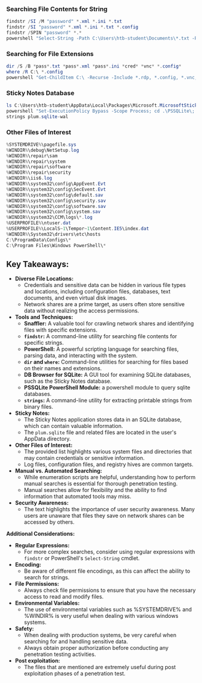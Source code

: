 ### Searching File Contents for String
```powershell
findstr /SI /M "password" *.xml *.ini *.txt
findstr /SI "password" *.xml *.ini *.txt *.config
findstr /SPIN "password" *.*
powershell "Select-String -Path C:\Users\htb-student\Documents\*.txt -Pattern password"
```

### Searching for File Extensions
```powershell
dir /S /B *pass*.txt *pass*.xml *pass*.ini *cred* *vnc* *.config*
where /R C:\ *.config
powershell "Get-ChildItem C:\ -Recurse -Include *.rdp, *.config, *.vnc, *.cred -ErrorAction Ignore"
```

### Sticky Notes Database
```powershell
ls C:\Users\htb-student\AppData\Local\Packages\Microsoft.MicrosoftStickyNotes_8wekyb3d8bbwe\LocalState\
powershell "Set-ExecutionPolicy Bypass -Scope Process; cd .\PSSQLite\; Import-Module .\PSSQLite.psd1; $db = 'C:\Users\htb-student\AppData\Local\Packages\Microsoft.MicrosoftStickyNotes_8wekyb3d8bbwe\LocalState\plum.sqlite'; Invoke-SqliteQuery -Database $db -Query 'SELECT Text FROM Note' | Format-Table -Wrap"
strings plum.sqlite-wal
```

### Other Files of Interest
```powershell
%SYSTEMDRIVE%\pagefile.sys
%WINDIR%\debug\NetSetup.log
%WINDIR%\repair\sam
%WINDIR%\repair\system
%WINDIR%\repair\software
%WINDIR%\repair\security
%WINDIR%\iis6.log
%WINDIR%\system32\config\AppEvent.Evt
%WINDIR%\system32\config\SecEvent.Evt
%WINDIR%\system32\config\default.sav
%WINDIR%\system32\config\security.sav
%WINDIR%\system32\config\software.sav
%WINDIR%\system32\config\system.sav
%WINDIR%\system32\CCM\logs\*.log
%USERPROFILE%\ntuser.dat
%USERPROFILE%\LocalS~1\Tempor~1\Content.IE5\index.dat
%WINDIR%\System32\drivers\etc\hosts
C:\ProgramData\Configs\*
C:\Program Files\Windows PowerShell\*
```




## **Key Takeaways:**

- **Diverse File Locations:**
    - Credentials and sensitive data can be hidden in various file types and locations, including configuration files, databases, text documents, and even virtual disk images.
    - Network shares are a prime target, as users often store sensitive data without realizing the access permissions.
- **Tools and Techniques:**
    - **Snaffler:** A valuable tool for crawling network shares and identifying files with specific extensions.
    - **`findstr`:** A command-line utility for searching file contents for specific strings.
    - **PowerShell:** A powerful scripting language for searching files, parsing data, and interacting with the system.
    - **`dir` and `where`:** Command-line utilities for searching for files based on their names and extensions.
    - **DB Browser for SQLite:** A GUI tool for examining SQLite databases, such as the Sticky Notes database.
    - **PSSQLite PowerShell Module:** a powershell module to query sqlite databases.
    - **`strings`:** A command-line utility for extracting printable strings from binary files.
- **Sticky Notes:**
    - The Sticky Notes application stores data in an SQLite database, which can contain valuable information.
    - The `plum.sqlite` file and related files are located in the user's AppData directory.
- **Other Files of Interest:**
    - The provided list highlights various system files and directories that may contain credentials or sensitive information.
    - Log files, configuration files, and registry hives are common targets.
- **Manual vs. Automated Searching:**
    - While enumeration scripts are helpful, understanding how to perform manual searches is essential for thorough penetration testing.
    - Manual searches allow for flexibility and the ability to find information that automated tools may miss.
- **Security Awareness:**
    - The text highlights the importance of user security awareness. Many users are unaware that files they save on network shares can be accessed by others.

**Additional Considerations:**

- **Regular Expressions:**
    - For more complex searches, consider using regular expressions with `findstr` or PowerShell's `Select-String` cmdlet.
- **Encoding:**
    - Be aware of different file encodings, as this can affect the ability to search for strings.
- **File Permissions:**
    - Always check file permissions to ensure that you have the necessary access to read and modify files.
- **Environmental Variables:**
    - The use of environmental variables such as %SYSTEMDRIVE% and %WINDIR% is very useful when dealing with various windows systems.
- **Safety:**
    - When dealing with production systems, be very careful when searching for and handling sensitive data.
    - Always obtain proper authorization before conducting any penetration testing activities.
- **Post exploitation:**
    - The files that are mentioned are extremely useful during post exploitation phases of a penetration test.